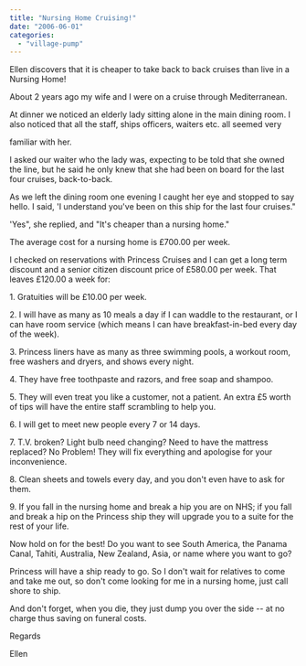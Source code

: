 ```yaml
---
title: "Nursing Home Cruising!"
date: "2006-06-01"
categories: 
  - "village-pump"
---
```


Ellen discovers that it is cheaper to take back to back cruises than live in a Nursing Home!

About 2 years ago my wife and I were on a cruise through Mediterranean.

At dinner we noticed an elderly lady sitting alone in the main dining room. I also noticed that all the staff, ships officers, waiters etc. all seemed very

familiar with her.

I asked our waiter who the lady was, expecting to be told that she owned the line, but he said he only knew that she had been on board for the last four cruises, back-to-back.

As we left the dining room one evening I caught her eye and stopped to say hello. I said, 'I understand you've been on this ship for the last four cruises."

'Yes", she replied, and "It's cheaper than a nursing home."

The average cost for a nursing home is £700.00 per week.

I checked on reservations with Princess Cruises and I can get a long term discount and a senior citizen discount price of £580.00 per week. That leaves £120.00 a week for:

1\. Gratuities will be £10.00 per week.

2\. I will have as many as 10 meals a day if I can waddle to the restaurant, or I can have room service (which means I can have breakfast-in-bed every day of the week).

3\. Princess liners have as many as three swimming pools, a workout room, free washers and dryers, and shows every night.

4\. They have free toothpaste and razors, and free soap and shampoo.

5\. They will even treat you like a customer, not a patient. An extra £5 worth of tips will have the entire staff scrambling to help you.

6\. I will get to meet new people every 7 or 14 days.

7\. T.V. broken? Light bulb need changing? Need to have the mattress replaced? No Problem! They will fix everything and apologise for your inconvenience.

8\. Clean sheets and towels every day, and you don't even have to ask for them.

9\. If you fall in the nursing home and break a hip you are on NHS; if you fall and break a hip on the Princess ship they will upgrade you to a suite for the rest of your life.

Now hold on for the best! Do you want to see South America, the Panama Canal, Tahiti, Australia, New Zealand, Asia, or name where you want to go?

Princess will have a ship ready to go. So I don't wait for relatives to come and take me out, so don't come looking for me in a nursing home, just call shore to ship.

And don't forget, when you die, they just dump you over the side -- at no charge thus saving on funeral costs.

Regards

Ellen
